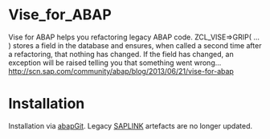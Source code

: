 Vise_for_ABAP
=============

Vise for ABAP helps you refactoring legacy ABAP code.
ZCL_VISE=>GRIP( ... ) stores a field in the database and ensures, when called a second time after a refactoring, that nothing has changed. If the field has changed, an exception will be raised telling you that something went wrong...
http://scn.sap.com/community/abap/blog/2013/06/21/vise-for-abap

Installation 
============

Installation via [abapGit](https://abapgit.org/). Legacy [SAPLINK](__SAPLINK) artefacts are no longer updated.
